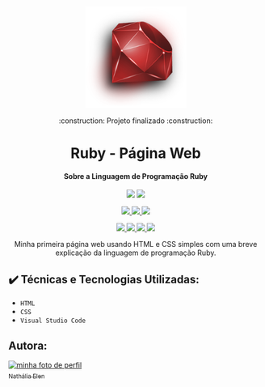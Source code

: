  <p align="center">
  <img src="https://github.com/NathaliaElen/Pagina-Web-Ruby/blob/main/Img/ruby.png?raw=true" width="200px">
  <p align="center"> :construction:  Projeto finalizado  :construction: </p>
  <h1 align="center">Ruby - Página Web</h1>
  <h4 align="center">
    Sobre a Linguagem de Programação Ruby
  </h4>
  
  <p align="center">
    <img src="https://img.shields.io/github/license/NathaliaElen/Pagina-Web-Ruby">
    <a href="https://codeclimate.com/github/digitalbocca/edbingo-teladesorteio/maintainability">
      <img src="https://api.codeclimate.com/v1/badges/05fc13146ed957dee79f/maintainability">
    </a>
  </p>

 <p align="center">
    <a href="https://forthebadge.com">
      <img src="https://forthebadge.com/images/badges/built-by-developers.svg">
    </a>
    <a href="https://forthebadge.com">
      <img src="https://forthebadge.com/images/badges/oooo-kill-em.svg">
    </a>
    <a href="https://forthebadge.com">
      <img src="https://forthebadge.com/images/badges/powered-by-black-magic.svg">
    </a>    
  </p>
  
   <p align="center">
    <a href="https://forthebadge.com">
      <img src="https://forthebadge.com/images/badges/uses-badges.svg">
    </a>
    <a href="https://forthebadge.com">
      <img src="https://forthebadge.com/images/badges/uses-html.svg">
    </a>
    <a href="https://forthebadge.com">
      <img src="https://forthebadge.com/images/badges/uses-css.svg">
    </a>
    <a href="https://forthebadge.com">
      <img src="https://forthebadge.com/images/badges/uses-git.svg">
    </a>    
  </p>

<p align="center">Minha primeira página web usando HTML e CSS simples com uma breve explicação da linguagem de programação Ruby.</p>

## ✔️ Técnicas e Tecnologias Utilizadas:

- ``HTML``
- ``CSS``
- ``Visual Studio Code``

## Autora:

[<img src="https://user-images.githubusercontent.com/90493304/168870520-0ed30a94-1c04-4f34-9038-7afb3421c158.jpeg" alt="minha foto de perfil" width=115><br><sub>Nathália Elen</sub>](https://github.com/NathaliaElen)
